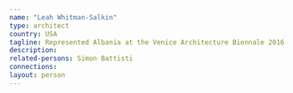 ```yaml
---
name: "Leah Whitman-Salkin"
type: architect
country: USA
tagline: Represented Albania at the Venice Architecture Biennale 2016
description:
related-persons: Simon Battisti
connections:
layout: person
---
```

